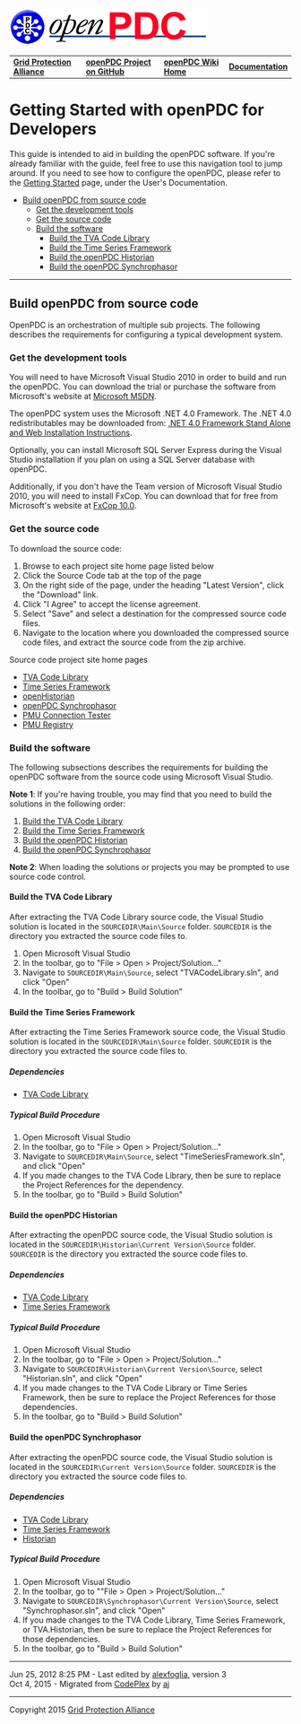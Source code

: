[![The Open Source Phasor Data Concentrator](openPDC_Logo.png)](openPDC_Home.md)

|   |   |   |   |
|---|---|---|---|
| **[Grid Protection Alliance](http://www.gridprotectionalliance.org)** | **[openPDC Project on GitHub](https://github.com/GridProtectionAlliance/openPDC)** | **[openPDC Wiki Home](openPDC_Home.md)** | **[Documentation](openPDC_Documentation_Home.md)** |

# Getting Started with openPDC for Developers

This guide is intended to aid in building the openPDC software. If you're already familiar with the guide, feel free to use this navigation tool to jump around. If you need to see how to configure the openPDC, please refer to the [Getting Started](Getting_Started.md) page, under the User's Documentation.

- [Build openPDC from source code](#build-openpdc-from-source-code)
    - [Get the development tools](#get-the-development-tools)
    - [Get the source code](#get-the-source-code)
    - [Build the software](#build-the-software)
        - [Build the TVA Code Library](#build-the-tva-code-library)
        - [Build the Time Series Framework](#build-the-time-series-framework)
        - [Build the openPDC Historian](#build-the-openpdc-historian)
        - [Build the openPDC Synchrophasor](#build-the-openpdc-synchrophasor)

---

## Build openPDC from source code

OpenPDC is an orchestration of multiple sub projects. The following describes the requirements for configuring a typical development system.

### Get the development tools

You will need to have Microsoft Visual Studio 2010 in order to build and run the openPDC. You can download the trial or purchase the software from Microsoft's website at [Microsoft MSDN](http://msdn.microsoft.com).

The openPDC system uses the Microsoft .NET 4.0 Framework. The .NET 4.0 redistributables may be downloaded from: [.NET 4.0 Framework Stand Alone and Web Installation Instructions](http://msdn.microsoft.com/en-us/library/5a4x27ek.aspx).

Optionally, you can install Microsoft SQL Server Express during the Visual Studio installation if you plan on using a SQL Server database with openPDC.

Additionally, if you don't have the Team version of Microsoft Visual Studio 2010, you will need to install FxCop. You can download that for free from Microsoft's website at [
FxCop 10.0](http://www.microsoft.com/downloads/en/details.aspx?FamilyID=917023f6-d5b7-41bb-bbc0-411a7d66cf3c&displaylang=en).

### Get the source code

To download the source code:

1. Browse to each project site home page listed below
2. Click the Source Code tab at the top of the page
3. On the right side of the page, under the heading "Latest Version", click the "Download" link.
4. Click "I Agree" to accept the license agreement.
5. Select "Save" and select a destination for the compressed source code files.
6. Navigate to the location where you downloaded the compressed source code files, and extract the source code from the zip archive.

Source code project site home pages

- [TVA Code Library](http://tvacodelibrary.codeplex.com)
- [Time Series Framework](http://timeseriesframework.codeplex.com)
- [openHistorian](https://github.com/GridProtectionAlliance/openHistorian)
- [openPDC Synchrophasor](https://github.com/GridProtectionAlliance/openPDC)
- [PMU Connection Tester](https://github.com/GridProtectionAlliance/PMUConnectionTester)
- [PMU Registry](http://pmuregistry.codeplex.com)

### Build the software

The following subsections describes the requirements for building the openPDC software from the source code using Microsoft Visual Studio.

**Note 1**: If you're having trouble, you may find that you need to build the solutions in the following order:

1. [Build the TVA Code Library](#build-the-tva-code-library)
2. [Build the Time Series Framework](#build-the-time-series-framework)
3. [Build the openPDC Historian](#build-the-openpdc-historian)
4. [Build the openPDC Synchrophasor](build-the-openpdc-synchrophasor)

**Note 2**: When loading the solutions or projects you may be prompted to use source code control.

#### Build the TVA Code Library

After extracting the TVA Code Library source code, the Visual Studio solution is located in the `SOURCEDIR\Main\Source` folder. `SOURCEDIR` is the directory you extracted the source code files to.

1. Open Microsoft Visual Studio
2. In the toolbar, go to "File > Open > Project/Solution..."
3. Navigate to `SOURCEDIR\Main\Source`, select "TVACodeLibrary.sln", and click "Open"
4. In the toolbar, go to "Build > Build Solution"

#### Build the Time Series Framework

After extracting the Time Series Framework source code, the Visual Studio solution is located in the `SOURCEDIR\Main\Source` folder. `SOURCEDIR` is the directory you extracted the source code files to.

##### Dependencies

- [TVA Code Library](http://tvacodelibrary.codeplex.com)

##### Typical Build Procedure

1. Open Microsoft Visual Studio
2. In the toolbar, go to "File > Open > Project/Solution..."
3. Navigate to `SOURCEDIR\Main\Source`, select "TimeSeriesFramework.sln", and click "Open"
4. If you made changes to the TVA Code Library, then be sure to replace the Project References for the dependency.
5. In the toolbar, go to "Build > Build Solution"

#### Build the openPDC Historian

After extracting the openPDC source code, the Visual Studio solution is located in the `SOURCEDIR\Historian\Current Version\Source` folder. `SOURCEDIR` is the directory you extracted the source code files to.

##### Dependencies

- [TVA Code Library](http://tvacodelibrary.codeplex.com)
- [Time Series Framework](http://timeseriesframework.codeplex.com)

##### Typical Build Procedure

1. Open Microsoft Visual Studio
2. In the toolbar, go to &quot;File &gt; Open &gt; Project/Solution..."
3. Navigate to `SOURCEDIR\Historian\Current Version\Source`, select "Historian.sln", and click "Open"
4. If you made changes to the TVA Code Library or Time Series Framework, then be sure to replace the Project References for those dependencies.
5. In the toolbar, go to "Build > Build Solution" 

#### Build the openPDC Synchrophasor

After extracting the openPDC source code, the Visual Studio solution is located in the `SOURCEDIR\Current Version\Source` folder. `SOURCEDIR` is the directory you extracted the source code files to.

##### Dependencies

- [TVA Code Library](http://tvacodelibrary.codeplex.com)
- [Time Series Framework](http://timeseriesframework.codeplex.com)
- [Historian](https://github.com/GridProtectionAlliance/openHistorian)

##### Typical Build Procedure

1. Open Microsoft Visual Studio
2. In the toolbar, go to ""File > Open > Project/Solution..."
3. Navigate to `SOURCEDIR\Synchrophasor\Current Version\Source`, select "Synchrophasor.sln", and click "Open"
4. If you made changes to the TVA Code Library, Time Series Framework, or TVA.Historian, then be sure to replace the Project References for those dependencies.
5. In the toolbar, go to "Build > Build Solution"

---

Jun 25, 2012 8:25 PM - Last edited by [alexfoglia](Contributors/alexfoglia.md), version 3  
Oct 4, 2015 - Migrated from [CodePlex](http://openpdc.codeplex.com/wikipage?title=Getting%20Started%20%28Developers%29) by [aj](https://github.com/ajstadlin)

---

Copyright 2015 [Grid Protection Alliance](http://www.gridprotectionalliance.org)
